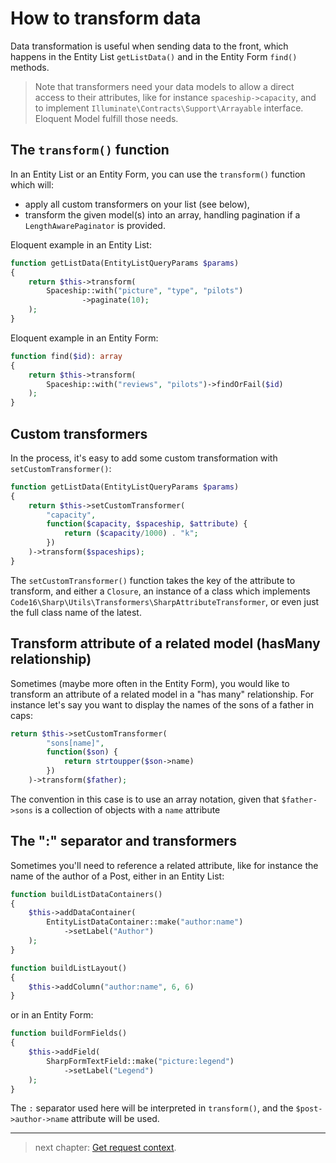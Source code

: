 # How to transform data

Data transformation is useful when sending data to the front, which happens in the Entity List `getListData()` and in the Entity Form `find()` methods.

> Note that transformers need your data models to allow a direct access to their attributes, like for instance `spaceship->capacity`, and to implement `Illuminate\Contracts\Support\Arrayable` interface. Eloquent Model fulfill those needs.


## The `transform()` function

In an Entity List or an Entity Form, you can use the `transform()` function which will:

- apply all custom transformers on your list (see below),
- transform the given model(s) into an array, handling pagination if a `LengthAwarePaginator` is provided.

Eloquent example in an Entity List:

```php
function getListData(EntityListQueryParams $params)
{
    return $this->transform(
        Spaceship::with("picture", "type", "pilots")
                ->paginate(10);
    );
}
```

Eloquent example in an Entity Form:

```php
function find($id): array
{
    return $this->transform(
        Spaceship::with("reviews", "pilots")->findOrFail($id)
    );
}
```

## Custom transformers

In the process, it's easy to add some custom transformation with `setCustomTransformer()`:

```php
function getListData(EntityListQueryParams $params)
{
    return $this->setCustomTransformer(
        "capacity",
        function($capacity, $spaceship, $attribute) {
            return ($capacity/1000) . "k";
        })
    )->transform($spaceships);
}
```

The `setCustomTransformer()` function takes the key of the attribute to transform, and either a `Closure`, an instance of a class which implements `Code16\Sharp\Utils\Transformers\SharpAttributeTransformer`, or even just the full class name of the latest.


## Transform attribute of a related model (hasMany relationship)

Sometimes (maybe more often in the Entity Form), you would like to transform an attribute of a related model in a "has many" relationship. For instance let's say you want to display the names of the sons of a father in caps:

```php
return $this->setCustomTransformer(
        "sons[name]",
        function($son) {
            return strtoupper($son->name)
        })
    )->transform($father);
```

The convention in this case is to use an array notation, given that `$father->sons` is a collection of objects with a `name` attribute


## The ":" separator and transformers

Sometimes you'll need to reference a related attribute, like for instance the name of the author of a Post, either in an Entity List:

```php
function buildListDataContainers()
{
    $this->addDataContainer(
        EntityListDataContainer::make("author:name")
            ->setLabel("Author")
    );
}

function buildListLayout()
{
    $this->addColumn("author:name", 6, 6)
}
```

or in an Entity Form:

```php
function buildFormFields()
{
    $this->addField(
        SharpFormTextField::make("picture:legend")
            ->setLabel("Legend")
    );
}
```

The `:` separator used here will be interpreted in `transform()`, and the `$post->author->name` attribute will be used.


---

> next chapter: [Get request context](context.md).
